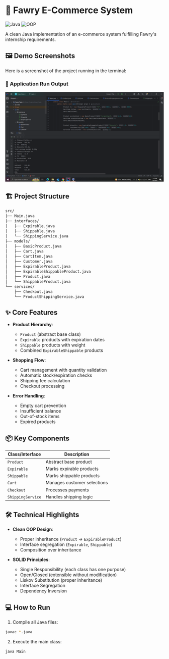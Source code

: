 # 🛒 Fawry E-Commerce System

![Java](https://img.shields.io/badge/Java-17%2B-blue)
![OOP](https://img.shields.io/badge/OOP-SOLID%20Principles-green)

A clean Java implementation of an e-commerce system fulfilling Fawry's internship requirements.

## 🖼️ Demo Screenshots

Here is a screenshot of the project running in the terminal:

### 🧪 Application Run Output

![Output](Screenshot1.png)

## 🏗️ Project Structure
```
src/
├── Main.java
├── interfaces/
│   ├── Expirable.java
│   ├── Shippable.java
│   └── ShippingService.java
├── models/
│   ├── BasicProduct.java
│   ├── Cart.java
│   ├── CartItem.java
│   ├── Customer.java
│   ├── ExpirableProduct.java
│   ├── ExpirableShippableProduct.java
│   ├── Product.java
│   └── ShippableProduct.java
└── services/
    ├── Checkout.java
    └── ProductShippingService.java
```

## ✨ Core Features

- **Product Hierarchy**:
  - `Product` (abstract base class)
  - `Expirable` products with expiration dates
  - `Shippable` products with weight
  - Combined `ExpirableShippable` products

- **Shopping Flow**:
  - Cart management with quantity validation
  - Automatic stock/expiration checks
  - Shipping fee calculation
  - Checkout processing

- **Error Handling**:
  - Empty cart prevention
  - Insufficient balance
  - Out-of-stock items
  - Expired products

## 📦 Key Components

| Class/Interface          | Description                          |
|--------------------------|--------------------------------------|
| `Product`                | Abstract base product                |
| `Expirable`              | Marks expirable products             |
| `Shippable`              | Marks shippable products             |
| `Cart`                   | Manages customer selections          |
| `Checkout`               | Processes payments                   |
| `ShippingService`        | Handles shipping logic               |

## 🛠️ Technical Highlights

- **Clean OOP Design**:
  - Proper inheritance (`Product` → `ExpirableProduct`)
  - Interface segregation (`Expirable`, `Shippable`)
  - Composition over inheritance

- **SOLID Principles**:
  - Single Responsibility (each class has one purpose)
  - Open/Closed (extensible without modification)
  - Liskov Substitution (proper inheritance)
  - Interface Segregation
  - Dependency Inversion

## 💻 How to Run

1. Compile all Java files:
```bash
javac *.java
```
2. Execute the main class:
```bash
java Main
```
